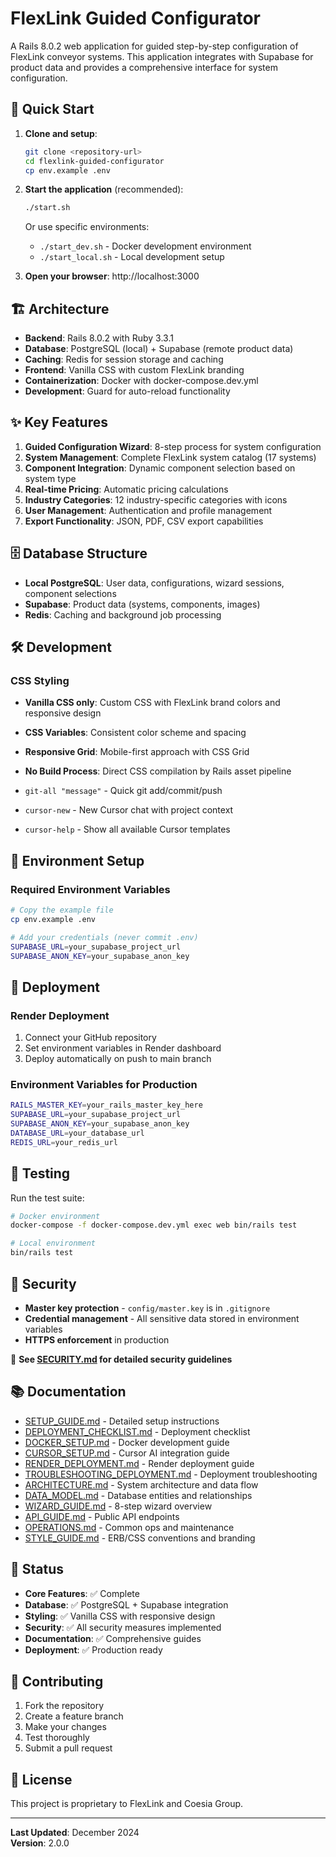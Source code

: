 # FlexLink Guided Configurator

A Rails 8.0.2 web application for guided step-by-step configuration of FlexLink conveyor systems. This application integrates with Supabase for product data and provides a comprehensive interface for system configuration.

## 🚀 Quick Start

1. **Clone and setup**:
   ```bash
   git clone <repository-url>
   cd flexlink-guided-configurator
   cp env.example .env
   ```

2. **Start the application** (recommended):
   ```bash
   ./start.sh
   ```
   
   Or use specific environments:
   - `./start_dev.sh` - Docker development environment
   - `./start_local.sh` - Local development setup

3. **Open your browser**: http://localhost:3000

## 🏗️ Architecture

- **Backend**: Rails 8.0.2 with Ruby 3.3.1
- **Database**: PostgreSQL (local) + Supabase (remote product data)
- **Caching**: Redis for session storage and caching
- **Frontend**: Vanilla CSS with custom FlexLink branding
- **Containerization**: Docker with docker-compose.dev.yml
- **Development**: Guard for auto-reload functionality

## ✨ Key Features

1. **Guided Configuration Wizard**: 8-step process for system configuration
2. **System Management**: Complete FlexLink system catalog (17 systems)
3. **Component Integration**: Dynamic component selection based on system type
4. **Real-time Pricing**: Automatic pricing calculations
5. **Industry Categories**: 12 industry-specific categories with icons
6. **User Management**: Authentication and profile management
7. **Export Functionality**: JSON, PDF, CSV export capabilities

## 🗄️ Database Structure

- **Local PostgreSQL**: User data, configurations, wizard sessions, component selections
- **Supabase**: Product data (systems, components, images)
- **Redis**: Caching and background job processing

## 🛠️ Development

### CSS Styling
- **Vanilla CSS only**: Custom CSS with FlexLink brand colors and responsive design
- **CSS Variables**: Consistent color scheme and spacing
- **Responsive Grid**: Mobile-first approach with CSS Grid
- **No Build Process**: Direct CSS compilation by Rails asset pipeline

- `git-all "message"` - Quick git add/commit/push
- `cursor-new` - New Cursor chat with project context
- `cursor-help` - Show all available Cursor templates

## 🔧 Environment Setup

### Required Environment Variables
```bash
# Copy the example file
cp env.example .env

# Add your credentials (never commit .env)
SUPABASE_URL=your_supabase_project_url
SUPABASE_ANON_KEY=your_supabase_anon_key
```

## 🚀 Deployment

### Render Deployment
1. Connect your GitHub repository
2. Set environment variables in Render dashboard
3. Deploy automatically on push to main branch

### Environment Variables for Production
```bash
RAILS_MASTER_KEY=your_rails_master_key_here
SUPABASE_URL=your_supabase_project_url
SUPABASE_ANON_KEY=your_supabase_anon_key
DATABASE_URL=your_database_url
REDIS_URL=your_redis_url
```

## 🧪 Testing

Run the test suite:
```bash
# Docker environment
docker-compose -f docker-compose.dev.yml exec web bin/rails test

# Local environment
bin/rails test
```

## 🔐 Security

- **Master key protection** - `config/master.key` is in `.gitignore`
- **Credential management** - All sensitive data stored in environment variables
- **HTTPS enforcement** in production

📖 **See [SECURITY.md](SECURITY.md) for detailed security guidelines**

## 📚 Documentation

- [SETUP_GUIDE.md](SETUP_GUIDE.md) - Detailed setup instructions
- [DEPLOYMENT_CHECKLIST.md](DEPLOYMENT_CHECKLIST.md) - Deployment checklist
- [DOCKER_SETUP.md](DOCKER_SETUP.md) - Docker development guide
- [CURSOR_SETUP.md](CURSOR_SETUP.md) - Cursor AI integration guide
- [RENDER_DEPLOYMENT.md](RENDER_DEPLOYMENT.md) - Render deployment guide
- [TROUBLESHOOTING_DEPLOYMENT.md](TROUBLESHOOTING_DEPLOYMENT.md) - Deployment troubleshooting
- [ARCHITECTURE.md](ARCHITECTURE.md) - System architecture and data flow
- [DATA_MODEL.md](DATA_MODEL.md) - Database entities and relationships
- [WIZARD_GUIDE.md](WIZARD_GUIDE.md) - 8-step wizard overview
- [API_GUIDE.md](API_GUIDE.md) - Public API endpoints
- [OPERATIONS.md](OPERATIONS.md) - Common ops and maintenance
- [STYLE_GUIDE.md](STYLE_GUIDE.md) - ERB/CSS conventions and branding

## 🎯 Status

- **Core Features**: ✅ Complete
- **Database**: ✅ PostgreSQL + Supabase integration
- **Styling**: ✅ Vanilla CSS with responsive design
- **Security**: ✅ All security measures implemented
- **Documentation**: ✅ Comprehensive guides
- **Deployment**: ✅ Production ready

## 🤝 Contributing

1. Fork the repository
2. Create a feature branch
3. Make your changes
4. Test thoroughly
5. Submit a pull request

## 📄 License

This project is proprietary to FlexLink and Coesia Group.

---

**Last Updated**: December 2024  
**Version**: 2.0.0 
